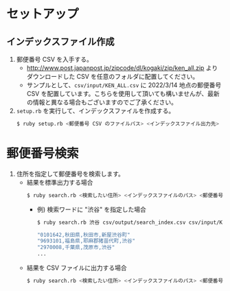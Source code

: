 # セットアップ
## インデックスファイル作成

1. 郵便番号 CSV を入手する。
    - http://www.post.japanpost.jp/zipcode/dl/kogaki/zip/ken_all.zip よりダウンロードした CSV を任意のフォルダに配置してください。
    - サンプルとして、`csv/input/KEN_ALL.csv` に 2022/3/14 地点の郵便番号 CSV を配置しています。こちらを使用して頂いても構いませんが、最新の情報と異なる場合もございますのでご了承ください。
1. `setup.rb` を実行して、インデックスファイルを作成する。
    ``` sh
    $ ruby setup.rb <郵便番号 CSV のファイルパス> <インデックスファイル出力先>
    ``` 

# 郵便番号検索

1. 住所を指定して郵便番号を検索します。
    - 結果を標準出力する場合
        ``` sh
        $ ruby search.rb <検索したい住所> <インデックスファイルのパス> <郵便番号 CSV のファイルパス>
        ```
        - 例) 検索ワードに "渋谷" を指定した場合
            ``` sh
            $ ruby search.rb 渋谷 csv/output/search_index.csv csv/input/KEN_ALL.csv

            "0101642,秋田県,秋田市,新屋渋谷町"
            "9693101,福島県,耶麻郡猪苗代町,渋谷"
            "2970008,千葉県,茂原市,渋谷"
            ...
            ```
    - 結果を CSV ファイルに出力する場合
        ``` sh
        $ ruby search.rb <検索したい住所> <インデックスファイルのパス> <郵便番号 CSV のファイルパス> <ファイル出力先>
        ```